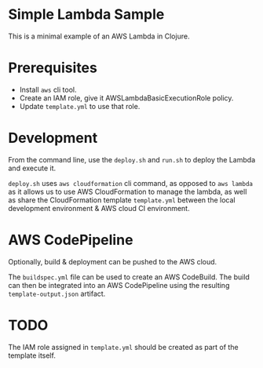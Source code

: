 # Simple Lambda Sample

This is a minimal example of an AWS Lambda in Clojure.

# Prerequisites

* Install `aws` cli tool.
* Create an IAM role, give it AWSLambdaBasicExecutionRole policy.
* Update `template.yml` to use that role.

# Development

From the command line, use the `deploy.sh` and `run.sh` to deploy the Lambda
and execute it.

`deploy.sh` uses `aws cloudformation` cli command, as opposed to `aws lambda`
as it allows us to use AWS CloudFormation to manage the lambda, as well as
share the CloudFormation template `template.yml` between the local development
environment & AWS cloud CI environment.

# AWS CodePipeline

Optionally, build & deployment can be pushed to the AWS cloud.

The `buildspec.yml` file can be used to create an AWS CodeBuild. The build can
then be integrated into an AWS CodePipeline using the resulting
`template-output.json` artifact.

# TODO

The IAM role assigned in `template.yml` should be created as part of the
template itself.

